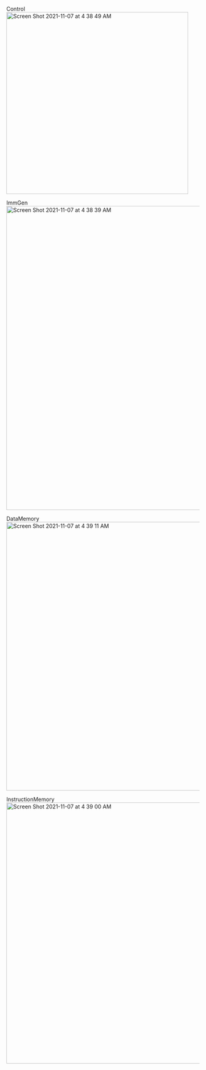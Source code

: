 Control
<img width="474" alt="Screen Shot 2021-11-07 at 4 38 49 AM" src="https://user-images.githubusercontent.com/44388530/140643452-dc53e1c4-de64-46c6-822d-c0958ce3eeb5.png">


ImmGen
<img width="792" alt="Screen Shot 2021-11-07 at 4 38 39 AM" src="https://user-images.githubusercontent.com/44388530/140643433-bc668e2b-e537-4d58-8b76-f4c45c2f4de2.png">

DataMemory
<img width="700" alt="Screen Shot 2021-11-07 at 4 39 11 AM" src="https://user-images.githubusercontent.com/44388530/140643527-1417c4c0-c488-49ed-8ba8-908d9692b22a.png">


InstructionMemory
<img width="680" alt="Screen Shot 2021-11-07 at 4 39 00 AM" src="https://user-images.githubusercontent.com/44388530/140643480-2f313537-1aed-40e7-b53c-aaa40cf2092d.png">
